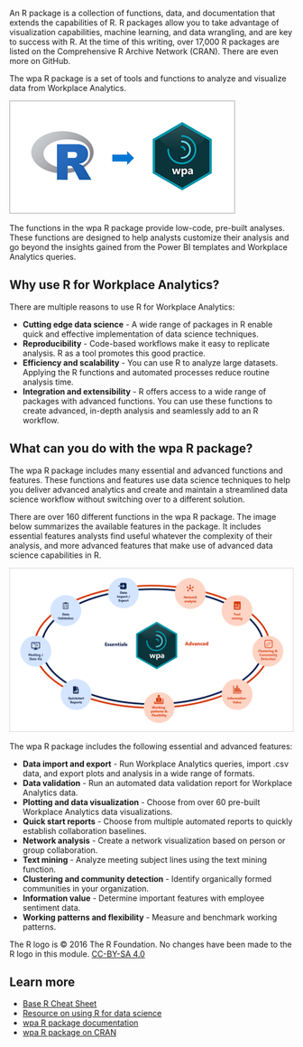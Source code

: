 An R package is a collection of functions, data, and documentation that extends the capabilities of R. R packages allow you to take advantage of visualization capabilities, machine learning, and data wrangling, and are key to success with R. At the time of this writing, over 17,000 R packages are listed on the Comprehensive R Archive Network (CRAN). There are even more on GitHub.

The wpa R package is a set of tools and functions to analyze and visualize data from  Workplace Analytics.

![wpa package in R](../media/r-package-wpa.png)

The functions in the wpa R package provide low-code, pre-built analyses. These functions are designed to help analysts customize their analysis and go beyond the insights gained from the Power BI templates and Workplace Analytics queries.

## Why use R for Workplace Analytics?

There are multiple reasons to use R for Workplace Analytics:

- **Cutting edge data science** - A  wide range of packages in R enable quick and effective implementation of data science techniques.
- **Reproducibility** - Code-based workflows make it easy to replicate analysis. R as a tool promotes this good practice.
- **Efficiency and scalability** - You can use R to analyze large datasets. Applying the R functions and automated processes reduce routine analysis time.
- **Integration and extensibility** - R offers access to a wide range of packages with advanced functions. You can use these functions to create advanced, in-depth analysis and seamlessly add to an R workflow.

## What can you do with the wpa R package?

The wpa R package includes many essential and advanced functions and features. These functions and features use data science techniques to help you deliver advanced analytics and create and maintain a streamlined data science workflow without switching over to a different solution.

There are over 160 different functions in the wpa R package. The image below summarizes the available features in the package. It includes essential features analysts find useful whatever the complexity of their analysis, and more advanced features that make use of advanced data science capabilities in R.


 ![Summary of wpa functions](../media/wpa-function-summary.png)


The wpa R package includes the following essential and advanced features:

- **Data import and export** - Run Workplace Analytics queries, import .csv data, and export plots and analysis in a wide range of formats.
- **Data validation** - Run an automated data validation report for Workplace Analytics data.
- **Plotting and data visualization** - Choose from over 60 pre-built Workplace Analytics data visualizations.
- **Quick start reports** - Choose from multiple automated reports to quickly establish collaboration baselines.
- **Network analysis** - Create a network visualization based on person or group collaboration.
- **Text mining** - Analyze meeting subject lines using the text mining function.
- **Clustering and community detection** - Identify organically formed communities in your organization.
- **Information value** - Determine important features with employee sentiment data.
- **Working patterns and flexibility** - Measure and benchmark working patterns. 

The R logo is © 2016 The R Foundation. No changes have been made to the R logo in this module. [CC-BY-SA 4.0](https://creativecommons.org/licenses/by-sa/4.0/?azure-portal=true)

## Learn more

- [Base R Cheat Sheet](https://www.rstudio.com/wp-content/uploads/2016/10/r-cheat-sheet-3.pdf?azure-portal=true)
- [Resource on using R for data science](https://r4ds.had.co.nz?azure-portal=true)
- [wpa R package documentation](https://docs.microsoft.com/workplace-analytics/tutorials/wpa-r-package?azure-portal=true)
- [wpa R package on CRAN](https://CRAN.R-project.org/package=wpa?azure-portal=true)

